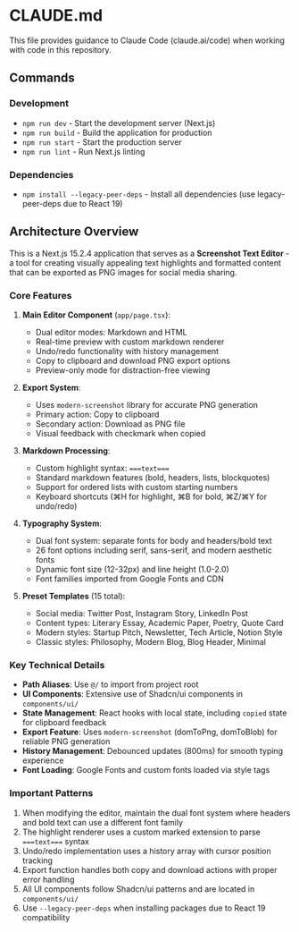 # CLAUDE.md

This file provides guidance to Claude Code (claude.ai/code) when working with code in this repository.

## Commands

### Development
- `npm run dev` - Start the development server (Next.js)
- `npm run build` - Build the application for production
- `npm run start` - Start the production server
- `npm run lint` - Run Next.js linting

### Dependencies
- `npm install --legacy-peer-deps` - Install all dependencies (use legacy-peer-deps due to React 19)

## Architecture Overview

This is a Next.js 15.2.4 application that serves as a **Screenshot Text Editor** - a tool for creating visually appealing text highlights and formatted content that can be exported as PNG images for social media sharing.

### Core Features

1. **Main Editor Component** (`app/page.tsx`):
   - Dual editor modes: Markdown and HTML
   - Real-time preview with custom markdown renderer
   - Undo/redo functionality with history management
   - Copy to clipboard and download PNG export options
   - Preview-only mode for distraction-free viewing

2. **Export System**:
   - Uses `modern-screenshot` library for accurate PNG generation
   - Primary action: Copy to clipboard
   - Secondary action: Download as PNG file
   - Visual feedback with checkmark when copied

3. **Markdown Processing**:
   - Custom highlight syntax: `===text===` 
   - Standard markdown features (bold, headers, lists, blockquotes)
   - Support for ordered lists with custom starting numbers
   - Keyboard shortcuts (⌘H for highlight, ⌘B for bold, ⌘Z/⌘Y for undo/redo)

4. **Typography System**:
   - Dual font system: separate fonts for body and headers/bold text
   - 26 font options including serif, sans-serif, and modern aesthetic fonts
   - Dynamic font size (12-32px) and line height (1.0-2.0)
   - Font families imported from Google Fonts and CDN

5. **Preset Templates** (15 total):
   - Social media: Twitter Post, Instagram Story, LinkedIn Post
   - Content types: Literary Essay, Academic Paper, Poetry, Quote Card
   - Modern styles: Startup Pitch, Newsletter, Tech Article, Notion Style
   - Classic styles: Philosophy, Modern Blog, Blog Header, Minimal

### Key Technical Details

- **Path Aliases**: Use `@/` to import from project root
- **UI Components**: Extensive use of Shadcn/ui components in `components/ui/`
- **State Management**: React hooks with local state, including `copied` state for clipboard feedback
- **Export Feature**: Uses `modern-screenshot` (domToPng, domToBlob) for reliable PNG generation
- **History Management**: Debounced updates (800ms) for smooth typing experience
- **Font Loading**: Google Fonts and custom fonts loaded via style tags

### Important Patterns

1. When modifying the editor, maintain the dual font system where headers and bold text can use a different font family
2. The highlight renderer uses a custom marked extension to parse `===text===` syntax
3. Undo/redo implementation uses a history array with cursor position tracking
4. Export function handles both copy and download actions with proper error handling
5. All UI components follow Shadcn/ui patterns and are located in `components/ui/`
6. Use `--legacy-peer-deps` when installing packages due to React 19 compatibility